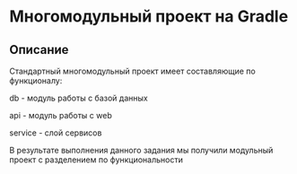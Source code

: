 # Многомодульный проект на Gradle

## Описание

Стандартный многомодульный проект имеет составляющие по функционалу:

db - модуль работы с базой данных

api - модуль работы с web

service - слой сервисов

В результате выполнения данного задания мы получили модульный проект с разделением по функциональности
